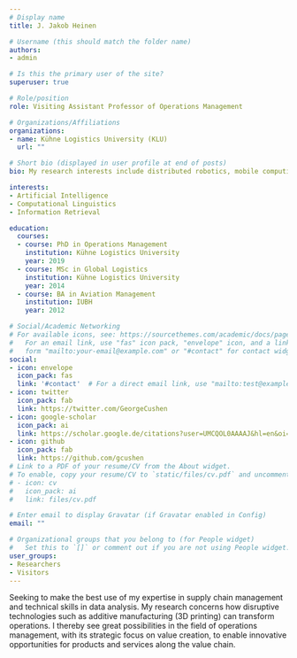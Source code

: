 ```yaml
---
# Display name
title: J. Jakob Heinen

# Username (this should match the folder name)
authors:
- admin

# Is this the primary user of the site?
superuser: true

# Role/position
role: Visiting Assistant Professor of Operations Management

# Organizations/Affiliations
organizations:
- name: Kühne Logistics University (KLU)
  url: ""

# Short bio (displayed in user profile at end of posts)
bio: My research interests include distributed robotics, mobile computing and programmable matter.

interests:
- Artificial Intelligence
- Computational Linguistics
- Information Retrieval

education:
  courses:
  - course: PhD in Operations Management
    institution: Kühne Logistics University
    year: 2019
  - course: MSc in Global Logistics
    institution: Kühne Logistics University
    year: 2014
  - course: BA in Aviation Management
    institution: IUBH
    year: 2012

# Social/Academic Networking
# For available icons, see: https://sourcethemes.com/academic/docs/page-builder/#icons
#   For an email link, use "fas" icon pack, "envelope" icon, and a link in the
#   form "mailto:your-email@example.com" or "#contact" for contact widget.
social:
- icon: envelope
  icon_pack: fas
  link: '#contact'  # For a direct email link, use "mailto:test@example.org".
- icon: twitter
  icon_pack: fab
  link: https://twitter.com/GeorgeCushen
- icon: google-scholar
  icon_pack: ai
  link: https://scholar.google.de/citations?user=UMCQOL0AAAAJ&hl=en&oi=ao
- icon: github
  icon_pack: fab
  link: https://github.com/gcushen
# Link to a PDF of your resume/CV from the About widget.
# To enable, copy your resume/CV to `static/files/cv.pdf` and uncomment the lines below.
# - icon: cv
#   icon_pack: ai
#   link: files/cv.pdf

# Enter email to display Gravatar (if Gravatar enabled in Config)
email: ""

# Organizational groups that you belong to (for People widget)
#   Set this to `[]` or comment out if you are not using People widget.
user_groups:
- Researchers
- Visitors
---
```


Seeking to make the best use of my expertise in supply chain management and technical skills in data analysis. My research concerns how disruptive technologies such as additive manufacturing (3D printing) can transform operations. I thereby see great possibilities in the field of operations management, with its strategic focus on value creation, to enable innovative opportunities for products and services along the value chain. 
